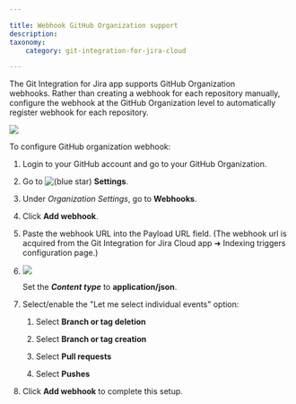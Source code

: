 ```yaml
---

title: Webhook GitHub Organization support
description:
taxonomy:
    category: git-integration-for-jira-cloud

---
```

The Git Integration for Jira app supports GitHub Organization webhooks. Rather than creating a webhook for each repository manually, configure the webhook at the GitHub Organization level to automatically register webhook for each repository.

![](https://bigbrassband.atlassian.net/wiki/download/thumbnails/171278791/new-github-org-webhook-settings-page.png?version=2&modificationDate=1617192450844&cacheVersion=1&api=v2&width=680&height=607)

To configure GitHub organization webhook:

1.  Login to your GitHub account and go to your GitHub Organization.

2.  Go to ![(blue star)](https://bigbrassband.atlassian.net/wiki/s/-1639011364/6452/8b4898d3c114827e64ec143b4fa79bb76a6cfa5b/_/images/icons/emoticons/star_blue.png) **Settings**.

3.  Under _Organization Settings_, go to **Webhooks**.

4.  Click **Add webhook**.

5.  Paste the webhook URL into the Payload URL field. (The webhook url is acquired from the Git Integration for Jira Cloud app ➜ Indexing triggers configuration page.)

6.  ![](https://bigbrassband.atlassian.net/wiki/download/thumbnails/171278791/jira-cloud-webhook-url-loc(c1).png?version=1&modificationDate=1617192450865&cacheVersion=1&api=v2&width=652&height=434)

    Set the _**Content type**_ to **application/json**.

7.  Select/enable the "Let me select individual events" option:

    1.  Select **Branch or tag deletion**

    2.  Select **Branch or tag creation**

    3.  Select **Pull requests**

    4.  Select **Pushes**

8.  Click **Add webhook** to complete this setup.